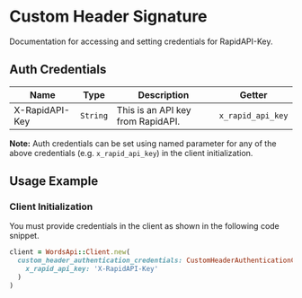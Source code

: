 
# Custom Header Signature



Documentation for accessing and setting credentials for RapidAPI-Key.

## Auth Credentials

| Name | Type | Description | Getter |
|  --- | --- | --- | --- |
| X-RapidAPI-Key | `String` | This is an API key from RapidAPI. | `x_rapid_api_key` |



**Note:** Auth credentials can be set using named parameter for any of the above credentials (e.g. `x_rapid_api_key`) in the client initialization.

## Usage Example

### Client Initialization

You must provide credentials in the client as shown in the following code snippet.

```ruby
client = WordsApi::Client.new(
  custom_header_authentication_credentials: CustomHeaderAuthenticationCredentials.new(
    x_rapid_api_key: 'X-RapidAPI-Key'
  )
)
```


